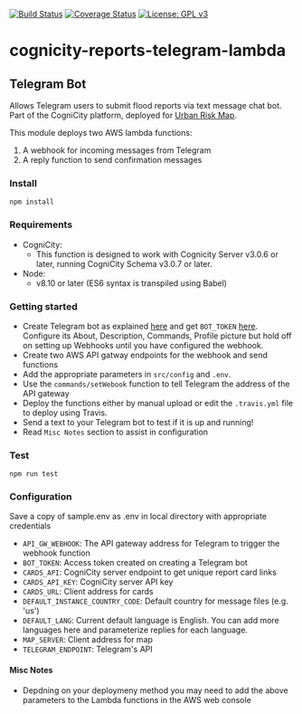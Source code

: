 [![Build Status](https://travis-ci.org/urbanriskmap/cognicity-reports-telegram-lambda.svg?branch=dev)](https://travis-ci.org/urbanriskmap/cognicity-reports-telegram-lambda) [![Coverage Status](https://coveralls.io/repos/github/urbanriskmap/cognicity-reports-telegram-lambda/badge.svg?branch=master)](https://coveralls.io/github/urbanriskmap/cognicity-reports-telegram-lambda?branch=master) [![License: GPL v3](https://img.shields.io/badge/License-GPL%20v3-blue.svg)](http://www.gnu.org/licenses/gpl-3.0) 

# cognicity-reports-telegram-lambda

## Telegram Bot
Allows Telegram users to submit flood reports via text message chat bot.
Part of the CogniCity platform, deployed for [Urban Risk Map](https://riskmap.us).

This module deploys two AWS lambda functions:
1. A webhook for incoming messages from Telegram
2. A reply function to send confirmation messages

### Install
`npm install`

### Requirements
- CogniCity:
    * This function is designed to work with Cognicity Server v3.0.6 or later, running CogniCity Schema v3.0.7 or later.
- Node:
    * v8.10 or later (ES6 syntax is transpiled using Babel)

### Getting started
* Create Telegram bot as explained [here](https://core.telegram.org/bots#creating-a-new-bot) and get `BOT_TOKEN` [here](https://core.telegram.org/bots#generating-an-authorization-token). Configure its About, Description, Commands, Profile picture but hold off on setting up Webhooks until you have configured the webhook.
* Create two AWS API gatway endpoints for the webhook and send functions
* Add the appropriate parameters in `src/config` and `.env`.
* Use the `commands/setWebook` function to tell Telegram the address of the API gateway
* Deploy the functions either by manual upload or edit the `.travis.yml` file to deploy using Travis.
* Send a text to your Telegram bot to test if it is up and running!
* Read `Misc Notes` section to assist in configuration

### Test
`npm run test`

### Configuration
Save a copy of sample.env as .env in local directory with appropriate credentials
* `API_GW_WEBHOOK`: The API gateway address for Telegram to trigger the webhook function
* `BOT_TOKEN`: Access token created on creating a Telegram bot
* `CARDS_API`: CogniCity server endpoint to get unique report card links
* `CARDS_API_KEY`: CogniCity server API key
* `CARDS_URL`: Client address for cards
* `DEFAULT_INSTANCE_COUNTRY_CODE`: Default country for message files (e.g. 'us')
* `DEFAULT_LANG`: Current default language is English. You can add more languages here and parameterize replies for each language.
* `MAP_SERVER`: Client address for map
* `TELEGRAM_ENDPOINT`: Telegram's API

#### Misc Notes
- Depdning on your deploymeny method you may need to add the above parameters to the Lambda functions in the AWS web console

